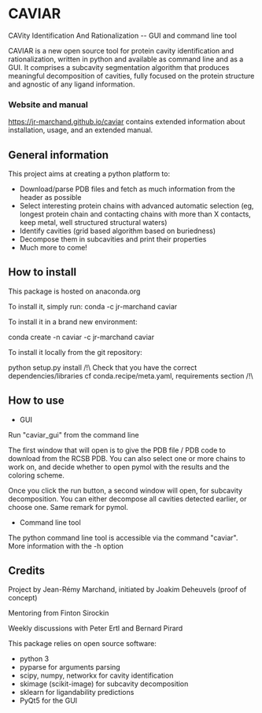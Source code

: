# CAVIAR

CAVity Identification And Rationalization -- GUI and command line tool

CAVIAR is a new open source tool for protein cavity identification and rationalization, written in python and available as command line and as a GUI. It comprises a subcavity segmentation algorithm that produces meaningful decomposition of cavities, fully focused on the protein structure and agnostic of any ligand information. 

### Website and manual

https://jr-marchand.github.io/caviar contains extended information about installation, usage, and an extended manual.   


## General information

This project aims at creating a python platform to:
 - Download/parse PDB files and fetch as much information from the header as possible
 - Select interesting protein chains with advanced automatic selection (eg, longest protein chain and contacting chains with more than X contacts, keep metal, well structured structural waters)
 - Identify cavities (grid based algorithm based on buriedness)
 - Decompose them in subcavities and print their properties
 - Much more to come!

## How to install

This package is hosted on anaconda.org

To install it, simply run:
conda -c jr-marchand caviar

To install it in a brand new environment:

conda create -n caviar -c jr-marchand caviar

To install it locally from the git repository:

python setup.py install
/!\ Check that you have the correct dependencies/libraries
cf conda.recipe/meta.yaml, requirements section
/!\ 

## How to use

- GUI

Run "caviar_gui" from the command line 

The first window that will open is to give the PDB file / PDB code to download from the RCSB PDB. You can also select one or more chains to work on, and decide whether to open pymol with the results and the coloring scheme.

Once you click the run button, a second window will open, for subcavity decomposition. You can either decompose all cavities detected earlier, or choose one. Same remark for pymol.

- Command line tool

The python command line tool is accessible via the command "caviar". More information with the -h option

## Credits

Project by Jean-Rémy Marchand, initiated by Joakim Deheuvels (proof of concept)

Mentoring from Finton Sirockin

Weekly discussions with Peter Ertl and Bernard Pirard


This package relies on open source software:
* python 3 
* pyparse for arguments parsing
* scipy, numpy, networkx for cavity identification
* skimage (scikit-image) for subcavity decomposition
* sklearn for ligandability predictions
* PyQt5 for the GUI 
